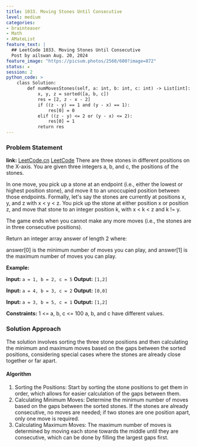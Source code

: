 ```yaml
---
title: 1033. Moving Stones Until Consecutive
level: medium
categories:
- brainteaser
- Math
- AMateList
feature_text: |
  ## LeetCode 1033. Moving Stones Until Consecutive
  Post by ailswan Aug. 20, 2024
feature_image: "https://picsum.photos/2560/600?image=872"
status: ★
session: 2
python_code: >
    class Solution:
        def numMovesStones(self, a: int, b: int, c: int) -> List[int]:
            x, y, z = sorted([a, b, c])
            res = [2, z - x - 2]
            if ((z - y) == 1 and (y - x) == 1):
                res[0] = 0
            elif ((z - y) <= 2 or (y - x) <= 2):
                res[0] = 1
            return res    
---
```


### Problem Statement
**link:**
[LeetCode.cn](https://leetcode.cn/problems/moving-stones-until-consecutive/)
[LeetCode](https://leetcode.com/moving-stones-until-consecutive/)
There are three stones in different positions on the X-axis. You are given three integers a, b, and c, the positions of the stones.

In one move, you pick up a stone at an endpoint (i.e., either the lowest or highest position stone), and move it to an unoccupied position between those endpoints. Formally, let's say the stones are currently at positions x, y, and z with x < y < z. You pick up the stone at either position x or position z, and move that stone to an integer position k, with x < k < z and k != y.

The game ends when you cannot make any more moves (i.e., the stones are in three consecutive positions).

Return an integer array answer of length 2 where:

answer[0] is the minimum number of moves you can play, and
answer[1] is the maximum number of moves you can play.


**Example:**

**Input:** `a = 1, b = 2, c = 5`
**Output:** `[1,2]`

**Input:** `a = 4, b = 3, c = 2`
**Output:** `[0,0]`

**Input:** `a = 3, b = 5, c = 1`
**Output:** `[1,2]`

**Constraints:**
1 <= a, b, c <= 100
a, b, and c have different values.

### Solution Approach
The solution involves sorting the three stone positions and then calculating the minimum and maximum moves based on the gaps between the sorted positions, considering special cases where the stones are already close together or far apart.
#### Algorithm
1. Sorting the Positions: Start by sorting the stone positions to get them in order, which allows for easier calculation of the gaps between them.
2. Calculating Minimum Moves: Determine the minimum number of moves based on the gaps between the sorted stones. If the stones are already consecutive, no moves are needed; if two stones are one position apart, only one move is required.
3. Calculating Maximum Moves: The maximum number of moves is determined by moving each stone towards the middle until they are consecutive, which can be done by filling the largest gaps first.